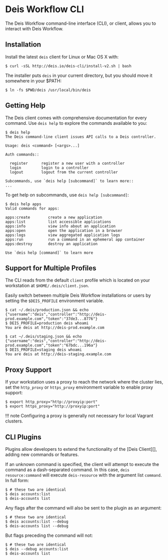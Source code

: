 # Deis Workflow  CLI

The Deis Workflow command-line interface (CLI), or client, allows you to interact
with Deis Workflow.

## Installation

Install the latest `deis` client for Linux or Mac OS X with:

    $ curl -sSL http://deis.io/deis-cli/install-v2.sh | bash

The installer puts `deis` in your current directory, but you should move it
somewhere in your $PATH:

    $ ln -fs $PWD/deis /usr/local/bin/deis

## Getting Help

The Deis client comes with comprehensive documentation for every command.
Use `deis help` to explore the commands available to you:

    $ deis help
    The Deis command-line client issues API calls to a Deis controller.

    Usage: deis <command> [<args>...]

    Auth commands::

      register      register a new user with a controller
      login         login to a controller
      logout        logout from the current controller

    Subcommands, use `deis help [subcommand]` to learn more::
    ...

To get help on subcommands, use `deis help [subcommand]`:

    $ deis help apps
    Valid commands for apps:

    apps:create        create a new application
    apps:list          list accessible applications
    apps:info          view info about an application
    apps:open          open the application in a browser
    apps:logs          view aggregated application logs
    apps:run           run a command in an ephemeral app container
    apps:destroy       destroy an application

    Use `deis help [command]` to learn more


## Support for Multiple Profiles

The CLI reads from the default `client` profile which is located on your
workstation at `$HOME/.deis/client.json`.

Easily switch between multiple Deis Workflow installations or users by setting
the `$DEIS_PROFILE` environment variable.

    $ cat ~/.deis/production.json && echo
    {"username":"deis","controller":"http://deis-prod.example.com","token":"37de3...8776"}
    $ DEIS_PROFILE=production deis whoami
    You are deis at http://deis-prod.example.com

    $ cat ~/.deis/staging.json && echo
    {"username":"deis","controller":"http://deis-prod.example.com","token":"67bdc...196a"}
    $ DEIS_PROFILE=staging deis whoami
    You are deis at http://deis-staging.example.com

## Proxy Support

If your workstation uses a proxy to reach the network where the cluster lies,
set the `http_proxy` or `https_proxy` environment variable to enable proxy support:

    $ export http_proxy="http://proxyip:port"
    $ export https_proxy="http://proxyip:port"

!!! note
    Configuring a proxy is generally not necessary for local Vagrant clusters.

## CLI Plugins

Plugins allow developers to extend the functionality of the [Deis Client][], adding new commands or features.

If an unknown command is specified, the client will attempt to execute the command as a dash-separated command. In this case, `deis resource:command` will execute `deis-resource` with the argument list `command`. In full form:

    $ # these two are identical
    $ deis accounts:list
    $ deis-accounts list

Any flags after the command will also be sent to the plugin as an argument:

    $ # these two are identical
    $ deis accounts:list --debug
    $ deis-accounts list --debug

But flags preceding the command will not:

    $ # these two are identical
    $ deis --debug accounts:list
    $ deis-accounts list

[controller]: ../understanding-workflow/components.md#controller
